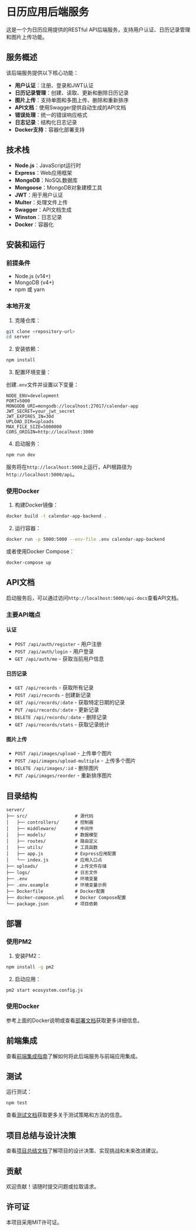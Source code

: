 # 日历应用后端服务

这是一个为日历应用提供的RESTful API后端服务，支持用户认证、日历记录管理和图片上传功能。

## 服务概述

该后端服务提供以下核心功能：

- **用户认证**：注册、登录和JWT认证
- **日历记录管理**：创建、读取、更新和删除日历记录
- **图片上传**：支持单图和多图上传、删除和重新排序
- **API文档**：使用Swagger提供自动生成的API文档
- **错误处理**：统一的错误响应格式
- **日志记录**：结构化日志记录
- **Docker支持**：容器化部署支持

## 技术栈

- **Node.js**：JavaScript运行时
- **Express**：Web应用框架
- **MongoDB**：NoSQL数据库
- **Mongoose**：MongoDB对象建模工具
- **JWT**：用于用户认证
- **Multer**：处理文件上传
- **Swagger**：API文档生成
- **Winston**：日志记录
- **Docker**：容器化

## 安装和运行

### 前提条件

- Node.js (v14+)
- MongoDB (v4+)
- npm 或 yarn

### 本地开发

1. 克隆仓库：

```bash
git clone <repository-url>
cd server
```

2. 安装依赖：

```bash
npm install
```

3. 配置环境变量：

创建`.env`文件并设置以下变量：

```
NODE_ENV=development
PORT=5000
MONGODB_URI=mongodb://localhost:27017/calendar-app
JWT_SECRET=your_jwt_secret
JWT_EXPIRES_IN=30d
UPLOAD_DIR=uploads
MAX_FILE_SIZE=5000000
CORS_ORIGIN=http://localhost:3000
```

4. 启动服务：

```bash
npm run dev
```

服务将在`http://localhost:5000`上运行，API根路径为`http://localhost:5000/api`。

### 使用Docker

1. 构建Docker镜像：

```bash
docker build -t calendar-app-backend .
```

2. 运行容器：

```bash
docker run -p 5000:5000 --env-file .env calendar-app-backend
```

或者使用Docker Compose：

```bash
docker-compose up
```

## API文档

启动服务后，可以通过访问`http://localhost:5000/api-docs`查看API文档。

### 主要API端点

#### 认证

- `POST /api/auth/register` - 用户注册
- `POST /api/auth/login` - 用户登录
- `GET /api/auth/me` - 获取当前用户信息

#### 日历记录

- `GET /api/records` - 获取所有记录
- `POST /api/records` - 创建新记录
- `GET /api/records/:date` - 获取特定日期的记录
- `PUT /api/records/:date` - 更新记录
- `DELETE /api/records/:date` - 删除记录
- `GET /api/records/stats` - 获取记录统计

#### 图片上传

- `POST /api/images/upload` - 上传单个图片
- `POST /api/images/upload-multiple` - 上传多个图片
- `DELETE /api/images/:id` - 删除图片
- `PUT /api/images/reorder` - 重新排序图片

## 目录结构

```
server/
├── src/                  # 源代码
│   ├── controllers/      # 控制器
│   ├── middleware/       # 中间件
│   ├── models/           # 数据模型
│   ├── routes/           # 路由定义
│   ├── utils/            # 工具函数
│   ├── app.js            # Express应用配置
│   └── index.js          # 应用入口点
├── uploads/              # 上传文件存储
├── logs/                 # 日志文件
├── .env                  # 环境变量
├── .env.example          # 环境变量示例
├── Dockerfile            # Docker配置
├── docker-compose.yml    # Docker Compose配置
└── package.json          # 项目依赖
```

## 部署

### 使用PM2

1. 安装PM2：

```bash
npm install -g pm2
```

2. 启动应用：

```bash
pm2 start ecosystem.config.js
```

### 使用Docker

参考上面的Docker说明或查看[部署文档](DEPLOYMENT.md)获取更多详细信息。

## 前端集成

查看[前端集成指南](FRONTEND_INTEGRATION.md)了解如何将此后端服务与前端应用集成。

## 测试

运行测试：

```bash
npm test
```

查看[测试文档](TESTING.md)获取更多关于测试策略和方法的信息。

## 项目总结与设计决策

查看[项目总结文档](SUMMARY.md)了解项目的设计决策、实现挑战和未来改进建议。

## 贡献

欢迎贡献！请随时提交问题或拉取请求。

## 许可证

本项目采用MIT许可证。 